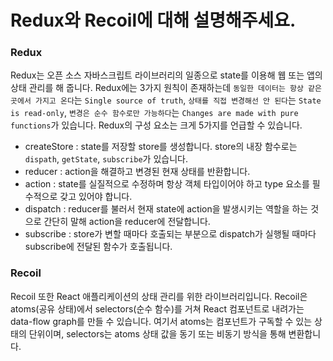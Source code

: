 # Redux와 Recoil에 대해 설명해주세요.
### Redux
Redux는 오픈 소스 자바스크립트 라이브러리의 일종으로 state를 이용해 웹 또는 앱의 상태 관리를 해 줍니다. Redux에는 3가지 원칙이 존재하는데 `동일한 데이터는 항상 같은 곳에서 가지고 온다`는 `Single source of truth`, `상태를 직접 변경해선 안 된다`는 `State is read-only`, `변경은 순수 함수로만 가능하다`는 `Changes are made with pure functions`가 있습니다. Redux의 구성 요소는 크게 5가지를 언급할 수 있습니다.
* createStore : state를 저장할 store를 생성합니다. store의 내장 함수로는 `dispath`, `getState`, `subscribe`가 있습니다.
* reducer : action을 해결하고 변경된 현재 상태를 반환합니다.
* action : state를 실질적으로 수정하며 항상 객체 타입이어야 하고 type 요소를 필수적으로 갖고 있어야 합니다.
* dispatch : reducer를 불러서 현재 state에 action을 발생시키는 역할을 하는 것으로 간단히 말해 action을 reducer에 전달합니다.
* subscribe : store가 변할 때마다 호출되는 부분으로 dispatch가 실행될 때마다 subscribe에 전달된 함수가 호출됩니다.
### Recoil
Recoil 또한 React 애플리케이션의 상태 관리를 위한 라이브러리입니다. Recoil은 atoms(공유 상태)에서 selectors(순수 함수)를 거쳐 React 컴포넌트로 내려가는 data-flow graph를 만들 수 있습니다. 여기서 atoms는 컴포넌트가 구독할 수 있는 상태의 단위이며, selectors는 atoms 상태 값을 동기 또는 비동기 방식을 통해 변환합니다.
